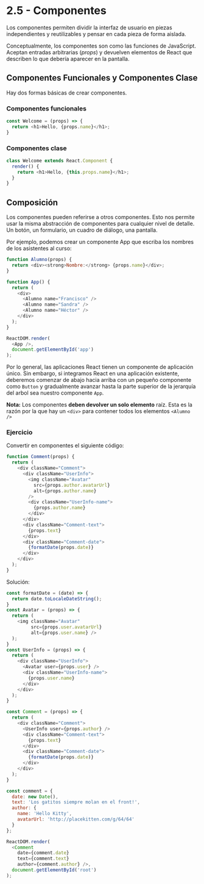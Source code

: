 # 2.5 - Componentes

Los componentes permiten dividir la interfaz de usuario en piezas independientes y reutilizables y pensar en cada pieza de forma aislada.

Conceptualmente, los componentes son como las funciones de JavaScript. Aceptan entradas arbitrarias \(_props_\) y devuelven elementos de React que describen lo que debería aparecer en la pantalla.

## Componentes Funcionales y Componentes Clase

Hay dos formas básicas de crear componentes.

### Componentes funcionales

```javascript
const Welcome = (props) => {
  return <h1>Hello, {props.name}</h1>;
}
```

### Componentes clase

```javascript
class Welcome extends React.Component {
  render() {
    return <h1>Hello, {this.props.name}</h1>;
  }
}
```

## Composición

Los componentes pueden referirse a otros componentes. Esto nos permite usar la misma abstracción de componentes para cualquier nivel de detalle. Un botón, un formulario, un cuadro de diálogo, una pantalla.

Por ejemplo, podemos crear un componente App que escriba los nombres de los asistentes al curso:

```javascript
function Alumno(props) {
  return <div><strong>Nombre:</strong> {props.name}</div>;
}

function App() {
  return (
    <div>
      <Alumno name="Francisco" />
      <Alumno name="Sandra" />
      <Alumno name="Héctor" />
    </div>
  );
}

ReactDOM.render(
  <App />,
  document.getElementById('app')
);
```

Por lo general, las aplicaciones React tienen un componente de aplicación único. Sin embargo, si integramos React en una aplicación existente, deberemos comenzar de abajo hacia arriba con un pequeño componente como `Button` y gradualmente avanzar hasta la parte superior de la jerarquía del arbol sea nuestro componente `App`.

**Nota:** Los componentes **deben devolver un solo elemento** raíz. Esta es la razón por la que hay un `<div>` para contener todos los elementos `<Alumno />`

### Ejercicio

Convertir en componentes el siguiente código:

```javascript
function Comment(props) {
  return (
    <div className="Comment">
      <div className="UserInfo">
        <img className="Avatar"
          src={props.author.avatarUrl}
          alt={props.author.name}
        />
        <div className="UserInfo-name">
          {props.author.name}
        </div>
      </div>
      <div className="Comment-text">
        {props.text}
      </div>
      <div className="Comment-date">
        {formatDate(props.date)}
      </div>
    </div>
  );
}
```

Solución:

```javascript
const formatDate = (date) => {
  return date.toLocaleDateString();
}
const Avatar = (props) => {
  return (
    <img className="Avatar"
         src={props.user.avatarUrl}
         alt={props.user.name} />
  );
}
const UserInfo = (props) => {
  return (
    <div className="UserInfo">
      <Avatar user={props.user} />
      <div className="UserInfo-name">
        {props.user.name}
      </div>
    </div>
  );
}

const Comment = (props) => {
  return (
    <div className="Comment">
      <UserInfo user={props.author} />
      <div className="Comment-text">
        {props.text}
      </div>
      <div className="Comment-date">
        {formatDate(props.date)}
      </div>
    </div>
  );
}

const comment = {
  date: new Date(),
  text: 'Los gatitos siempre molan en el front!',
  author: {
    name: 'Hello Kitty',
    avatarUrl: 'http://placekitten.com/g/64/64'
  }
};

ReactDOM.render(
  <Comment
    date={comment.date}
    text={comment.text}
    author={comment.author} />,
  document.getElementById('root')
);
```

